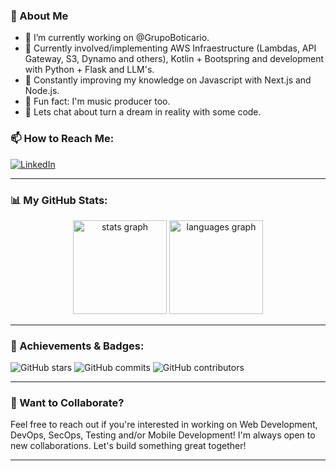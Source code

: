 ### 🚀 About Me

- 🔭 I’m currently working on @GrupoBoticario.
- 🤔 Currently involved/implementing AWS Infraestructure (Lambdas, API Gateway, S3, Dynamo and others), Kotlin + Bootspring and development with Python + Flask and LLM's.
- 🌱 Constantly improving my knowledge on Javascript with Next.js and Node.js. 
- 👯 Fun fact: I'm music producer too.
- 💬 Lets chat about turn a dream in reality with some code.

### 📫 How to Reach Me:
[![LinkedIn](https://img.shields.io/badge/LinkedIn-blue?style=for-the-badge&logo=linkedin)](https://www.linkedin.com/in/joaoemerson-profissional/)

---

### 📊 My GitHub Stats:

<div align="center">
  <img src="https://github-readme-stats.vercel.app/api?username=joaoemersonufc&hide_title=false&hide_rank=false&show_icons=true&include_all_commits=true&count_private=true&disable_animations=false&theme=dracula&locale=en&hide_border=false&order=1" height="150" alt="stats graph"  />
  <img src="https://github-readme-stats.vercel.app/api/top-langs?username=joaoemersonufc&locale=en&hide_title=false&layout=compact&card_width=320&langs_count=5&theme=dracula&hide_border=false&order=2" height="150" alt="languages graph"  />
</div>

---

### 🏅 Achievements & Badges:

![GitHub stars](https://img.shields.io/github/stars/joaoemersonufc?color=FFD700&style=for-the-badge)
![GitHub commits](https://img.shields.io/github/commit-activity/w/joaoemersonufc/joaoemersonufc?color=brightgreen&style=for-the-badge)
![GitHub contributors](https://img.shields.io/github/contributors/joaoemersonufc/joaoemersonufc?color=green&style=for-the-badge)

---

### 🌟 Want to Collaborate?
Feel free to reach out if you're interested in working on Web Development, DevOps, SecOps, Testing and/or Mobile Development! I'm always open to new collaborations. Let's build something great together!

---
